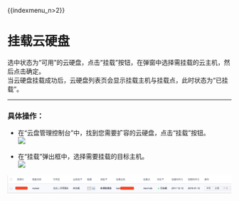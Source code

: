 {{indexmenu_n>2}}

# 挂载云硬盘

选中状态为“可用”的云硬盘，点击“挂载”按钮，在弹窗中选择需挂载的云主机，然后点击确定。  
当云硬盘挂载成功后，云硬盘列表页会显示挂载主机与挂载点，此时状态为“已挂载”。

-----

### 具体操作：

  - 在“云盘管理控制台”中，找到您需要扩容的云硬盘，点击“挂载”按钮。  
    ![](/storage_cdn/udisk/userguide/image6.jpg)



  - 在“挂载”弹出框中，选择需要挂载的目标主机。  
    ![](/storage_cdn/udisk/userguide/image7.jpg)

![](/images/userguide/image8.jpg)
